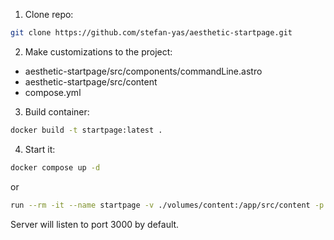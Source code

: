 1. Clone repo:
```bash
git clone https://github.com/stefan-yas/aesthetic-startpage.git
```
2. Make customizations to the project:
- aesthetic-startpage/src/components/commandLine.astro
- aesthetic-startpage/src/content
- compose.yml
3. Build container:
```bash
docker build -t startpage:latest .
```
4. Start it:
```bash
docker compose up -d
```
or
```bash
run --rm -it --name startpage -v ./volumes/content:/app/src/content -p 3000:3000 startpage:latest
```
Server will listen to port 3000 by default.

